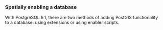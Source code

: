 ### Spatially enabling a database
With PostgreSQL 9.1, there are two methods of adding PostGIS functionality to a database: using extensions or using enabler scripts.

